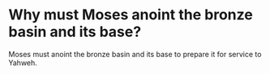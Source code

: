 # Why must Moses anoint the bronze basin and its base?

Moses must anoint the bronze basin and its base to prepare it for service to Yahweh.
